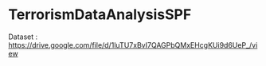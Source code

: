# TerrorismDataAnalysisSPF
Dataset : https://drive.google.com/file/d/1luTU7xBvI7QAGPbQMxEHcgKUi9d6UeP_/view
